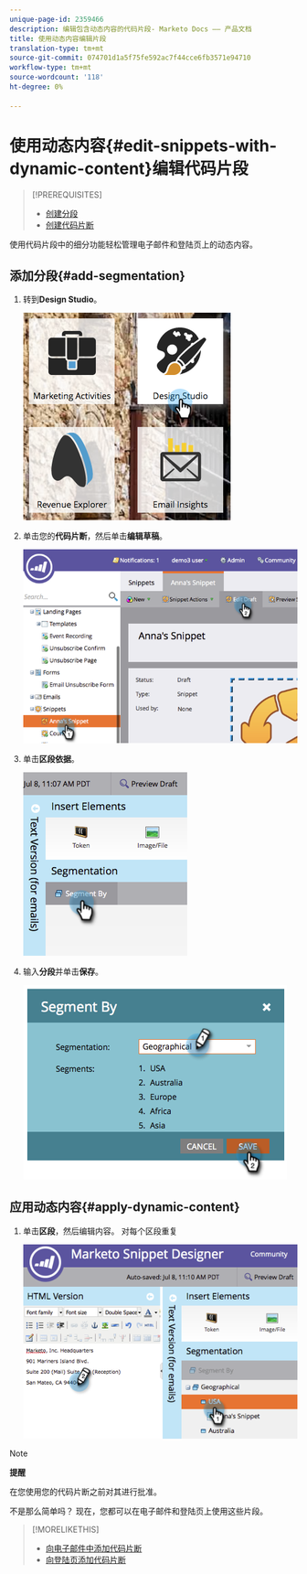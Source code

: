```yaml
---
unique-page-id: 2359466
description: 编辑包含动态内容的代码片段- Marketo Docs —— 产品文档
title: 使用动态内容编辑片段
translation-type: tm+mt
source-git-commit: 074701d1a5f75fe592ac7f44cce6fb3571e94710
workflow-type: tm+mt
source-wordcount: '118'
ht-degree: 0%

---
```



# 使用动态内容{#edit-snippets-with-dynamic-content}编辑代码片段

>[!PREREQUISITES]
>
>* [创建分段](../../../../product-docs/personalization/segmentation-and-snippets/segmentation/create-a-segmentation.md)
>* [创建代码片断](create-a-snippet.md)

>



使用代码片段中的细分功能轻松管理电子邮件和登陆页上的动态内容。

## 添加分段{#add-segmentation}

1. 转到&#x200B;**Design Studio**。

   ![](assets/designstudio-1.png)

1. 单击您的**代码片断**，然后单击&#x200B;**编辑草稿**。

   ![](assets/image2014-9-16-8-3a59-3a14.png)

1. 单击&#x200B;**区段依据**。

   ![](assets/image2014-9-16-8-3a59-3a27.png)

1. 输入**分段**并单击&#x200B;**保存**。

   ![](assets/image2014-9-16-8-3a59-3a42.png)

## 应用动态内容{#apply-dynamic-content}

1. 单击**区段**，然后编辑内容。 对每个区段重复

   ![](assets/image2014-9-16-8-3a59-3a59.png)

>[!NOTE]
>
>**提醒**
>
>在您使用您的代码片断之前对其进行批准。

不是那么简单吗？ 现在，您都可以在电子邮件和登陆页上使用这些片段。

>[!MORELIKETHIS]
>
>* [向电子邮件中添加代码片断](../../../../product-docs/email-marketing/general/functions-in-the-editor/add-a-snippet-to-an-email.md)
>* [向登陆页添加代码片断](../../../../product-docs/demand-generation/landing-pages/personalizing-landing-pages/add-a-snippet-to-a-landing-page.md)

>



